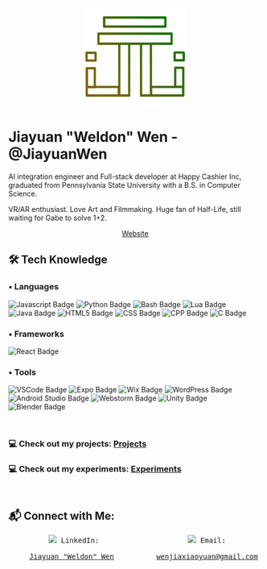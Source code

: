 <!-- ========================= Title Image =========================-->
<p align="center">
  <img src="./images/logo/Logo-1.png" width=200 /> 
</p>

<!-- ========================= Self Intro =========================-->
<h1 align="left">
Jiayuan "Weldon" Wen - @JiayuanWen
</h1>

<!-- ========================= Self Desc =========================-->
<p align="left">
  AI integration engineer and Full-stack developer at Happy Cashier Inc, graduated from Pennsylvania State University with a B.S. in Computer Science. 
</p>
<p align="left">
  VR/AR enthusiast. Love Art and Filmmaking. Huge fan of Half-Life, still waiting for Gabe to solve 1+2.
</p>

<!--
<p align="center">
   <img src="https://github-readme-streak-stats.herokuapp.com?user=JiayuanWen&theme=graywhite&background=DD272700&border=818181&stroke=A8A8A8&ring=AEFF00&fire=FFBB00&currStreakNum=8E8E8E&sideNums=8E8E8E&currStreakLabel=8E8E8E&sideLabels=8E8E8E&dates=8E8E8E"/> 
</p> 
-->

<p align="center">
  <a href="https://jiayuanwen.github.io/">Website</a>
</p>

<!-- ========================= Experiences =========================-->
<h2 align="left">
  🛠️ Tech Knowledge
</h2>

<!-- <div align="center">
  <img src="/images/cliparts/code.png" width=460 align="right">
</div> -->

<h3 align="left">
 • Languages
</h3>
<div align="left">
  <img alt="Javascript Badge" src="https://img.shields.io/badge/-JS-%23F7DF1E?style=for-the-badge&logo=javascript&logoColor=black">
  <img alt="Python Badge" src="https://img.shields.io/badge/-Python-%233776AB?style=for-the-badge&logo=python&logoColor=white">
  <img alt="Bash Badge" src="https://img.shields.io/badge/-Bash-%234EAA25?style=for-the-badge&logo=gnubash&logoColor=white">
  <img alt="Lua Badge" src="https://img.shields.io/badge/-Lua-%232C2D72?style=for-the-badge&logo=lua">
  <img alt="Java Badge" src="https://img.shields.io/badge/-Java-%23FC4C02?style=for-the-badge&logo=java&logoColor=white">
  <img alt="HTML5 Badge" src="https://img.shields.io/badge/-HTML-E34F26?style=for-the-badge&logo=html5&logoColor=white">
  <img alt="CSS Badge" src="https://img.shields.io/badge/CSS-1572B6?style=for-the-badge&logo=css3&logoColor=white">
  <img alt="CPP Badge" src="https://img.shields.io/badge/C%2B%2B-00599C?style=for-the-badge&logo=c%2B%2B&logoColor=white">
  <img alt="C Badge" src="https://img.shields.io/badge/C-00599C?style=for-the-badge&logo=c&logoColor=white">
</div>


<div>
  
</div>




<h3 align="left">
 • Frameworks
</h3>
<p align="left">
  <img alt="React Badge" src="https://img.shields.io/badge/-React-%2361DAFB?style=for-the-badge&logo=react&logoColor=black">
</p>

<h3 align="left">
 • Tools
</h3>
 
<p align="left">
  <img alt="VSCode Badge" src="https://img.shields.io/badge/VSCode-0078D4?style=for-the-badge&logo=visual%20studio%20code&logoColor=white">
  <img alt="Expo Badge" src="https://img.shields.io/badge/Expo-1B1F23?style=for-the-badge&logo=expo&logoColor=white">
  <img alt="Wix Badge" src="https://img.shields.io/badge/Wix-000?style=for-the-badge&logo=wix&logoColor=white">
  <img alt="WordPress Badge" src="https://img.shields.io/badge/Wordpress-21759B?style=for-the-badge&logo=wordpress&logoColor=white">
  <img alt="Android Studio Badge" src="https://img.shields.io/badge/Android_Studio-3DDC84?style=for-the-badge&logo=android-studio&logoColor=black&">
  <img alt="Webstorm Badge" src="https://img.shields.io/badge/WebStorm-000000?style=for-the-badge&logo=WebStorm&logoColor=white">
  <img alt="Unity Badge" src="https://img.shields.io/badge/Unity-100000?style=for-the-badge&logo=unity&logoColor=white">
  <img alt="Blender Badge" src="https://img.shields.io/badge/blender-%23F5792A.svg?style=for-the-badge&logo=blender&logoColor=white">
  <!-- Hidden icons 
  <a href="https://www.adobe.com/products/photoshop.html?promoid=RBS7NL7F&mv=other"><img src="https://github.com/JiayuanWen/JiayuanWen/blob/main/images/exprience/icons/photoshop.png"  style="width: 30px" /></a> &emsp;&nbsp;
  <a href="https://visualstudio.microsoft.com/"><img src="https://github.com/devicons/devicon/blob/master/icons/visualstudio/visualstudio-plain.svg"  style="width: 30px;" /></a> &emsp;&nbsp;
  -->
</p>
<br/>

<!--
![Jiayuan's GitHub stats](https://github-readme-stats.vercel.app/api?username=jiayuanwen&show_icons=true&bg_color=00000000&text_color=777777&border_color=777777)
-->

<h3 align="left">
  💻 Check out my projects: <a href="https://github.com/stars/JiayuanWen/lists/computer-projects">Projects</a>
</h3>
<h3 align="left">
  💻 Check out my experiments: <a href="https://github.com/stars/JiayuanWen/lists/experimentation">Experiments</a>
</h3>

<br/>

<p align="center">
  <!--
  <img src="https://github-readme-stats.vercel.app/api/top-langs/?username=JiayuanWen&layout=compact&count_private=true&langs_count=10&hide=css,ejs,html&exclude_repo=projects,blogs&bg_color=-45,ff0000,ff8800&text_color=e2dc00&border_color=00000000&title_color=fff900&icon_color=f8ff00" />
  <!--
  <img src="https://github-readme-stats.vercel.app/api?username=jiayuanwen&include_all_commits=true&count_private=trie&show_icons=true&bg_color=-45,ff0000,ff8800&text_color=e2dc00&border_color=00000000&title_color=fff900&icon_color=f8ff00" />
  -->
</p>

<!-- ========================= Contacts =========================-->
<h2>
📬 Connect with Me:
</h2>
<div align="center">
  <pre>
  <img src="https://raw.githubusercontent.com/yushi1007/yushi1007/main/images/linkedin.png" width="25px" /> LinkedIn:                     <img src="https://www.pngmart.com/files/16/Gmail-Logo-PNG-Transparent-Image.png" width="25px" /> Email: <br/>
    <a href="https://www.linkedin.com/in/jiayuanwen/">Jiayuan "Weldon" Wen</a>          <a href="mailto:wenjiaxiaoyuan@gmail.com">wenjiaxiaoyuan@gmail.com</a>
  </pre>
</div>

<!--
## 🎓 Education:
[<img src="https://external-content.duckduckgo.com/iu/?u=https%3A%2F%2Flogos-download.com%2Fwp-content%2Fuploads%2F2019%2F06%2FPennsylvania_State_University_Logo.png&f=1&nofb=1" width="30%"></img>](https://www.psu.edu/) \
<br>
**Institution:** Penn State Erie: The Behrend College \
**Major:** Computer Science \
**GPA (Cumulative):** 3.19 \
**GPA (Major):** 3.23
<br>
-->
